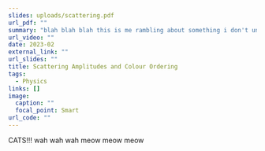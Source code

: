 ```yaml
---
slides: uploads/scattering.pdf
url_pdf: ""
summary: "blah blah blah this is me rambling about something i don't understand thank you kindly for your attention"
url_video: ""
date: 2023-02
external_link: ""
url_slides: ""
title: Scattering Amplitudes and Colour Ordering
tags:
  - Physics
links: []
image:
  caption: ""
  focal_point: Smart
url_code: ""
---
```

CATS!!! wah wah wah meow meow meow
